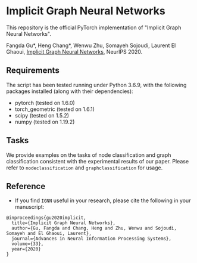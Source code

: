 # Implicit Graph Neural Networks
This repository is the official PyTorch implementation of "Implicit Graph Neural Networks".

Fangda Gu*, Heng Chang*, Wenwu Zhu, Somayeh Sojoudi, Laurent El Ghaoui, [Implicit Graph Neural Networks](https://arxiv.org/abs/2009.06211), NeurIPS 2020.

## Requirements
The script has been tested running under Python 3.6.9, with the following packages installed (along with their dependencies):
* pytorch (tested on 1.6.0)
* torch_geometric (tested on 1.6.1)
* scipy (tested on 1.5.2)
* numpy (tested on 1.19.2)

## Tasks
We provide examples on the tasks of node classification and graph classification consistent with the experimental results of our paper. Please refer to ``nodeclassification`` and ``graphclassification`` for usage.

## Reference
- If you find ``IGNN`` useful in your research, please cite the following in your manuscript:

```
@inproceedings{gu2020implicit,
  title={Implicit Graph Neural Networks},
  author={Gu, Fangda and Chang, Heng and Zhu, Wenwu and Sojoudi, Somayeh and El Ghaoui, Laurent},
  journal={Advances in Neural Information Processing Systems},
  volume={33},
  year={2020}
}
```

